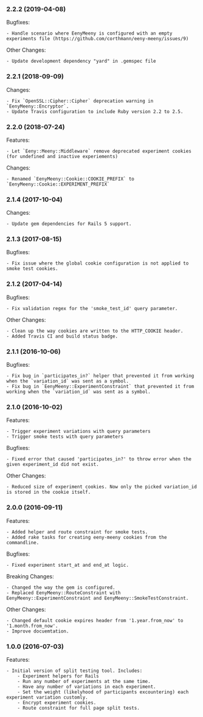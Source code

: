 ### 2.2.2 (2019-04-08)

Bugfixes:

    - Handle scenario where EenyMeeny is configured with an empty experiments file (https://github.com/corthmann/eeny-meeny/issues/9)

Other Changes:

    - Update development dependency "yard" in .gemspec file

### 2.2.1 (2018-09-09)

Changes:

    - Fix `OpenSSL::Cipher::Cipher` deprecation warning in `EenyMeeny::Encryptor`.
    - Update Travis configuration to include Ruby version 2.2 to 2.5.

### 2.2.0 (2018-07-24)

Features:

    - Let `Eeny::Meeny::Middleware` remove deprecated experiment cookies (for undefined and inactive experiements)

Changes:

    - Renamed `EenyMeeny::Cookie::COOKIE_PREFIX` to `EenyMeeny::Cookie::EXPERIMENT_PREFIX`

### 2.1.4 (2017-10-04)

Changes:

    - Update gem dependencies for Rails 5 support.

### 2.1.3 (2017-08-15)

Bugfixes:

    - Fix issue where the global cookie configuration is not applied to smoke test cookies.

### 2.1.2 (2017-04-14)

Bugfixes:

    - Fix validation regex for the 'smoke_test_id' query parameter.

Other Changes:

    - Clean up the way cookies are written to the HTTP_COOKIE header.
    - Added Travis CI and build status badge.

### 2.1.1 (2016-10-06)

Bugfixes:

    - Fix bug in `participates_in?` helper that prevented it from working when the `variation_id` was sent as a symbol.
    - Fix bug in `EenyMeeny::ExperimentConstraint` that prevented it from working when the `variation_id` was sent as a symbol.

### 2.1.0 (2016-10-02)

Features:

    - Trigger experiment variations with query parameters
    - Trigger smoke tests with query parameters

Bugfixes:

    - Fixed error that caused 'participates_in?' to throw error when the given experiment_id did not exist.

Other Changes:

    - Reduced size of experiment cookies. Now only the picked variation_id is stored in the cookie itself.

### 2.0.0 (2016-09-11)

Features:

    - Added helper and route constraint for smoke tests.
    - Added rake tasks for creating eeny-meeny cookies from the commandline.

Bugfixes:

    - Fixed experiment start_at and end_at logic.

Breaking Changes:

    - Changed the way the gem is configured.
    - Replaced EenyMeeny::RouteConstraint with EenyMeeny::ExperimentConstraint and EenyMeeny::SmokeTestConstraint.

Other Changes:

    - Changed default cookie expires header from '1.year.from_now' to '1.month.from_now'.
    - Improve docuemtation.

### 1.0.0 (2016-07-03)

Features:

    - Initial version of split testing tool. Includes:
        - Experiment helpers for Rails
        - Run any number of experiments at the same time.
        - Have any number of variations in each experiment.
        - Set the weight (likelyhood of participants excountering) each experiment variation customly.
        - Encrypt experiment cookies.
        - Route constraint for full page split tests.
